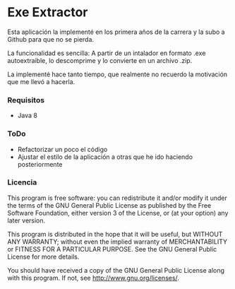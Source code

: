 # Exe Extractor #

Esta aplicación la implementé en los primera años de la carrera y la subo a Github para que no se pierda.

La funcionalidad es sencilla: A partir de un intalador en formato .exe autoextraible, lo descomprime y lo convierte en un archivo .zip.

La implementé hace tanto tiempo, que realmente no recuerdo la motivación que me llevó a hacerla.

### Requisitos ###

* Java 8

### ToDo ###

* Refactorizar un poco el código
* Ajustar el estilo de la aplicación a otras que he ido haciendo posteriormente

### Licencia ### 

This program is free software: you can redistribute it and/or modify
it under the terms of the GNU General Public License as published by
the Free Software Foundation, either version 3 of the License, or
(at your option) any later version.

This program is distributed in the hope that it will be useful,
but WITHOUT ANY WARRANTY; without even the implied warranty of
MERCHANTABILITY or FITNESS FOR A PARTICULAR PURPOSE.  See the
GNU General Public License for more details.

You should have received a copy of the GNU General Public License
along with this program.  If not, see <http://www.gnu.org/licenses/>.